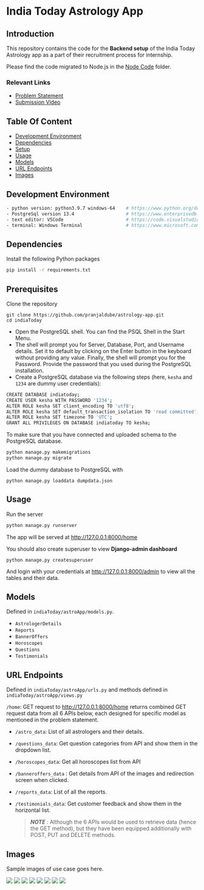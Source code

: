 # India Today Astrology App
## Introduction

This repository contains the code for the **Backend setup** of the India Today Astrology app as a part of their recruitment process for internship.

Please find the code migrated to Node.js in the [Node Code](https://github.com/pranjaldube/astrology-app/tree/main/Node%20code) folder.

### Relevant Links

- [Problem Statement](https://docs.google.com/document/d/10dP7KHRoT3K97t1dliecDtlj9Q5-xR8E0gCxUUopWac/edit)
- [Submission Video](https://drive.google.com/file/d/1pKYcKIQew_ASjcFoaUwvGsk0m9WeQ3Lr/view?usp=sharing)

## Table Of Content
- [Development Environment](#development-environment)
- [Dependencies](#dependencies)
- [Setup](#setup)
- [Usage](#usage)
- [Models](#models)
- [URL Endpoints](#url-endpoints)
- [Images](#images)

## Development Environment
```bash
- python version: python3.9.7 windows-64    # https://www.python.org/downloads/release/python-397/
- PostgreSql version 13.4         			# https://www.enterprisedb.com/downloads/postgres-postgresql-downloads
- text editor: VSCode    					# https://code.visualstudio.com/download
- terminal: Windows Terminal     			# https://www.microsoft.com/en-us/p/windows-terminal/9n0dx20hk701
```

## Dependencies
Install the following Python packages
```bash
pip install -r requirements.txt
```
## Prerequisites

Clone the repository

```
git clone https://github.com/pranjaldube/astrology-app.git
cd indiaToday
```

- Open the PostgreSQL shell. You can find the PSQL Shell in the Start Menu.
- The shell will prompt you for Server, Database, Port, and Username details. Set it to default by clicking on the Enter button in the keyboard without providing any value. Finally, the shell will prompt you for the Password. Provide the password that you used during the PostgreSQL installation.
- Create a PostgreSQL database via the following steps (here, `kesha` and `1234` are dummy user credentials):

```bash
CREATE DATABASE indiatoday;
CREATE USER kesha WITH PASSWORD '1234';
ALTER ROLE kesha SET client_encoding TO 'utf8';
ALTER ROLE kesha SET default_transaction_isolation TO 'read committed';
ALTER ROLE kesha SET timezone TO 'UTC';
GRANT ALL PRIVILEGES ON DATABASE indiatoday TO kesha;
```
To make sure that you have connected and uploaded schema to the PostgreSQL database.
```bash
python manage.py makemigrations
python manage.py migrate
```
Load the dummy database to PostgreSQL with

```
python manage.py loaddata dumpdata.json
```

## Usage

Run the server

```bash
python manage.py runserver
```

The app will be served at <http://127.0.0.1:8000/home>

You should also create superuser to view **Django-admin dashboard**

```
python manage.py createsuperuser
```

And login with your credentials at <http://127.0.0.1:8000/admin> to view all the tables and their data.

## Models

Defined in `indiaToday/astroApp/models.py`.

- `AstrologerDetails`
- `Reports`
- `BannerOffers`
- `Horoscopes`
- `Questions`
- `Testimonials`

## URL Endpoints

Defined in `indiaToday/astroApp/urls.py` and methods defined in `indiaToday/astroApp/views.py`

`/home`: GET request to <http://127.0.0.1:8000/home> returns combined GET request data from all 6 APIs below, each designed for specific model as mentioned in the problem statement. 

- `/astro_data`: List of all astrologers and their details.

- `/questions_data`: Get question categories from API and show them in the dropdown list.

- `/horoscopes_data`: Get all horoscopes list from API

- `/banneroffers_data` : Get details from API of the images and redirection screen when clicked.

- `/reports_data`: List of all the reports.

- `/testimonials_data`: Get customer feedback and show them in the horizontal list.

  > __*NOTE*__ : Although the 6 APIs would be used to retrieve data (hence the GET method), but they have been equipped additionally with POST, PUT and DELETE methods.

## Images

Sample images of use case goes here.

![](assets/1.png) ![](assets/2.png) ![](assets/3.png) ![](assets/4.png) ![](assets/5.png) ![](assets/6.png) ![](assets/7.png) ![](assets/8.png)

